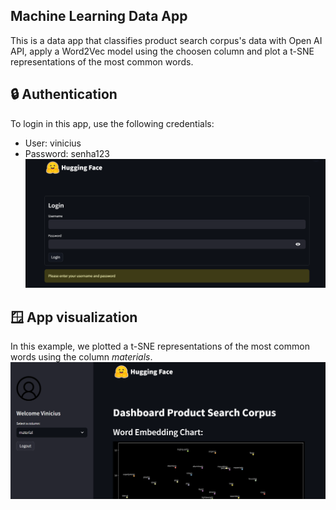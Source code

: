 ## Machine Learning Data App
This is a data app that classifies product search corpus's data with Open AI API, apply a Word2Vec model using the choosen column and plot a t-SNE representations of the most common words.

## 🔒 Authentication
To login in this app, use the following credentials:
- User: vinicius
- Password: senha123
![image info](img/login.png)

## 🪟 App visualization
In this example, we plotted a t-SNE representations of the most common words using the column *materials*.
![image info](img/print.png)
